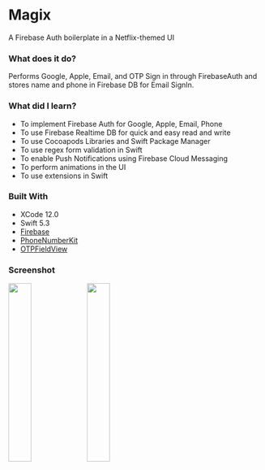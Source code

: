 # Magix
A Firebase Auth boilerplate in a Netflix-themed UI

### What does it do?
Performs Google, Apple, Email, and OTP Sign in through FirebaseAuth and stores name and phone in Firebase DB for Email SignIn.

### What did I learn?
* To implement Firebase Auth for Google, Apple, Email, Phone
* To use Firebase Realtime DB for quick and easy read and write
* To use Cocoapods Libraries and Swift Package Manager
* To use regex form validation in Swift
* To enable Push Notifications using Firebase Cloud Messaging
* To perform animations in the UI
* To use extensions in Swift

### Built With

* XCode 12.0
* Swift 5.3
* [Firebase](https://firebase.google.com)
* [PhoneNumberKit](https://github.com/marmelroy/PhoneNumberKit)
* [OTPFieldView](https://github.com/AjazDev/OTPFieldView)


### Screenshot
<p float="left">
  <img src="https://github.com/alokme123/Magix/raw/main/assets/screen1.png" width="30%">
  <img src="https://github.com/alokme123/Magix/raw/main/assets/screen2.png" width="30%">
</p>
